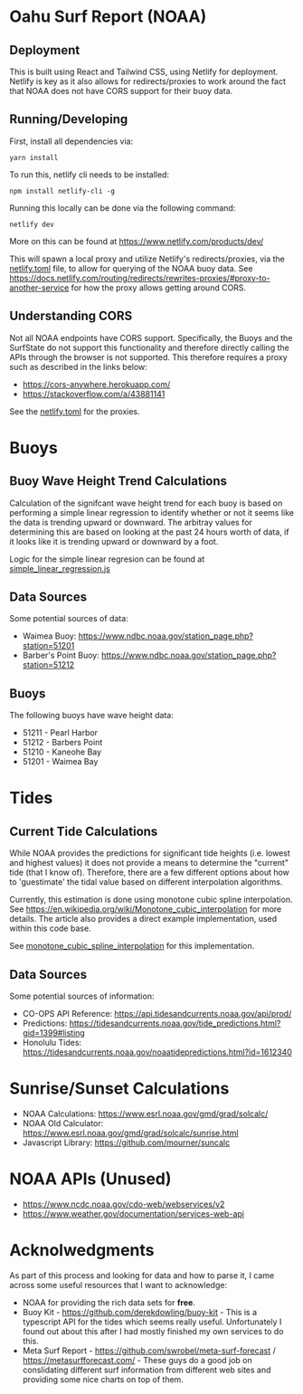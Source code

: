 # Oahu Surf Report (NOAA)

## Deployment

This is built using React and Tailwind CSS, using Netlify for deployment. Netlify is key as it also allows for redirects/proxies to work around the fact that NOAA does not have CORS support for their buoy data.

## Running/Developing

First, install all dependencies via:

`yarn install`

To run this, netlify cli needs to be installed:

`npm install netlify-cli -g`

Running this locally can be done via the following command:

`netlify dev`

More on this can be found at https://www.netlify.com/products/dev/

This will spawn a local proxy and utilize Netlify's redirects/proxies, via the [netlify.toml](netlify.toml) file, to allow for querying of the NOAA buoy data. See https://docs.netlify.com/routing/redirects/rewrites-proxies/#proxy-to-another-service for how the proxy allows getting around CORS.

## Understanding CORS

Not all NOAA endpoints have CORS support. Specifically, the Buoys and the SurfState do not support this functionality and therefore directly calling the APIs through the browser is not supported. This therefore requires a proxy such as described in the links below:

- https://cors-anywhere.herokuapp.com/
- https://stackoverflow.com/a/43881141

See the [netlify.toml](netlify.toml) for the proxies.

# Buoys

## Buoy Wave Height Trend Calculations

Calculation of the signifcant wave height trend for each buoy is based on performing a simple linear regression to identify whether or not it seems like the data is trending upward or downward. The arbitray values for determining this are based on looking at the past 24 hours worth of data, if it looks like it is trending upward or downward by a foot.

Logic for the simple linear regresion can be found at [simple_linear_regression.js](src/services/simple_linear_regression.js)

## Data Sources

Some potential sources of data:

- Waimea Buoy: https://www.ndbc.noaa.gov/station_page.php?station=51201
- Barber's Point Buoy: https://www.ndbc.noaa.gov/station_page.php?station=51212

## Buoys

The following buoys have wave height data:
- 51211 - Pearl Harbor
- 51212 - Barbers Point
- 51210 - Kaneohe Bay
- 51201 - Waimea Bay

# Tides

## Current Tide Calculations

While NOAA provides the predictions for significant tide heights (i.e. lowest and highest values) it does not provide a means to determine the "current" tide (that I know of). Therefore, there are a few different options about how to 'guestimate' the tidal value based on different interpolation algorithms.

Currently, this estimation is done using monotone cubic spline interpolation. See https://en.wikipedia.org/wiki/Monotone_cubic_interpolation for more details. The article also provides a direct example implementation, used within this code base.

See [monotone_cubic_spline_interpolation](src/services/monotone_cubic_spline_interpolation.js) for this implementation.

## Data Sources

Some potential sources of information:

- CO-OPS API Reference: https://api.tidesandcurrents.noaa.gov/api/prod/
- Predictions: https://tidesandcurrents.noaa.gov/tide_predictions.html?gid=1399#listing
- Honolulu Tides: https://tidesandcurrents.noaa.gov/noaatidepredictions.html?id=1612340

# Sunrise/Sunset Calculations

- NOAA Calculations: https://www.esrl.noaa.gov/gmd/grad/solcalc/
- NOAA Old Calculator: https://www.esrl.noaa.gov/gmd/grad/solcalc/sunrise.html
- Javascript Library: https://github.com/mourner/suncalc

# NOAA APIs (Unused)

- https://www.ncdc.noaa.gov/cdo-web/webservices/v2
- https://www.weather.gov/documentation/services-web-api

# Acknolwedgments
As part of this process and looking for data and how to parse it, I came across some useful resources that I want to acknowledge:
- NOAA for providing the rich data sets for **free**.
- Buoy Kit - https://github.com/derekdowling/buoy-kit - This is a typescript API for the tides which seems really useful. Unfortunately I found out about this after I had mostly finished my own services to do this.
- Meta Surf Report - https://github.com/swrobel/meta-surf-forecast / https://metasurfforecast.com/ - These guys do a good job on conslidating different surf information from different web sites and providing some nice charts on top of them.
